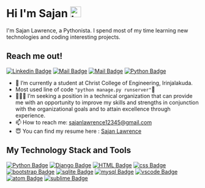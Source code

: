 # Hi I'm Sajan <img src="https://user-images.githubusercontent.com/1303154/88677602-1635ba80-d120-11ea-84d8-d263ba5fc3c0.gif" width="28px" alt="hi">

I'm Sajan Lawrence, a Pythonista. I spend most of my time learning new technologies and coding interesting projects.

## Reach me out!


[![Linkedin Badge](https://img.shields.io/badge/LinkedIn-0077B5?style=for-the-badge&logo=linkedin&logoColor=white)](https://www.linkedin.com/in/sajanlawrence/) [![Mail Badge](https://img.shields.io/badge/Instagram-E4405F?style=for-the-badge&logo=instagram&logoColor=white)](https://www.instagram.com/_instant___charger/) [![Mail Badge](https://img.shields.io/badge/Gmail-D14836?style=for-the-badge&logo=gmail&logoColor=white)](mailto:sajanlawrence12345@gmail.com) [![Python Badge](https://img.shields.io/badge/-Hackerrank-2EC866?style=for-the-badge&logo=HackerRank&logoColor=white)](https://www.hackerrank.com/sajanlawrence)

<!-- TODO: Add last video link -->

- 🔭 I’m currently a student at Christ College of Engineering, Irinjalakuda.
- Most used line of code `"python manage.py runserver"`🐍
- 🙋🏻‍♂️ I’m seeking a position in a technical organization that can provide me with an opportunity to improve my skills and strengths in conjunction with the organizational goals and to attain excellence through experience.
- 📫 How to reach me: sajanlawrence12345@gmail.com
- 😇 You can find my resume here : [Sajan Lawrence](https://github.com/sajanlawrence/sajanlawrence/blob/master/Sajan%20Lawrence.pdf)


## My Technology Stack and Tools

<!-- TODO: Make technologies links takes you to repositories -->

[![Python Badge](https://img.shields.io/badge/Python-3776AB?style=for-the-badge&logo=python&logoColor=white)](#) [![Django Badge](https://img.shields.io/badge/Django-092E20?style=for-the-badge&logo=django&logoColor=white)](#) [![HTML Badge](https://img.shields.io/badge/HTML5-E34F26?style=for-the-badge&logo=html5&logoColor=white)](#) [![css Badge](https://img.shields.io/badge/CSS-239120?&style=for-the-badge&logo=css3&logoColor=white)](#) [![bootstrap Badge](https://img.shields.io/badge/Bootstrap-563D7C?style=for-the-badge&logo=bootstrap&logoColor=white)](#) [![sqlite Badge](https://img.shields.io/badge/SQLite-07405E?style=for-the-badge&logo=sqlite&logoColor=white)](#) [![mysql Badge](https://img.shields.io/badge/MySQL-00000F?style=for-the-badge&logo=mysql&logoColor=white)](#) [![vscode Badge](https://img.shields.io/badge/Visual_Studio-5C2D91?style=for-the-badge&logo=visual%20studio&logoColor=white)](#) [![atom Badge](https://img.shields.io/badge/Atom-66595C?style=for-the-badge&logo=Atom&logoColor=white)](#) [![sublime Badge](https://img.shields.io/badge/sublime_text-%23575757.svg?&style=for-the-badge&logo=sublime-text&logoColor=important)](#) 

